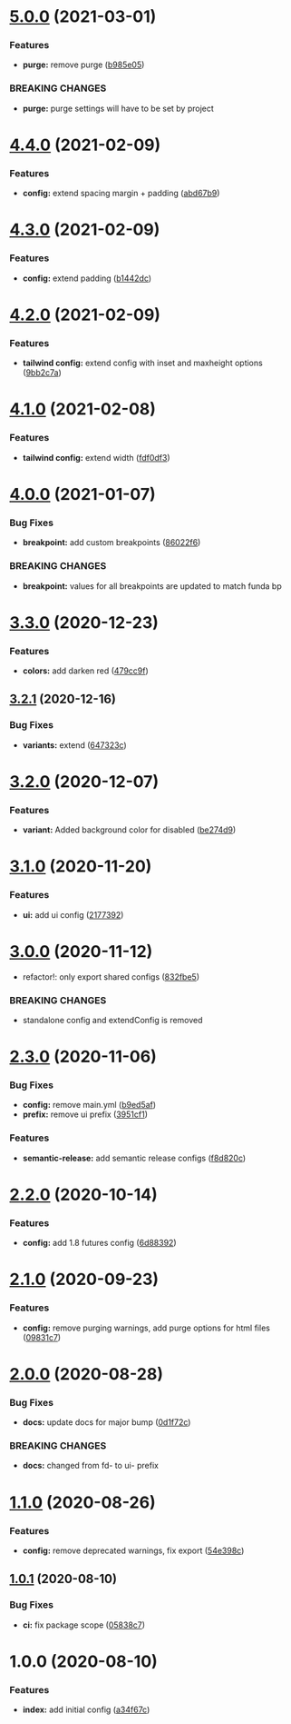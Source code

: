 # [5.0.0](https://github.com/funda-frontend/tailwind-config/compare/v4.4.0...v5.0.0) (2021-03-01)


### Features

* **purge:** remove purge ([b985e05](https://github.com/funda-frontend/tailwind-config/commit/b985e052fb7153e78e4742c6ce3c63fcae6cf0e6))


### BREAKING CHANGES

* **purge:** purge settings will have to be set by project

# [4.4.0](https://github.com/funda-frontend/tailwind-config/compare/v4.3.0...v4.4.0) (2021-02-09)


### Features

* **config:** extend spacing margin + padding ([abd67b9](https://github.com/funda-frontend/tailwind-config/commit/abd67b96da2e78c3b88d9404cda6319edf3539a3))

# [4.3.0](https://github.com/funda-frontend/tailwind-config/compare/v4.2.0...v4.3.0) (2021-02-09)


### Features

* **config:** extend padding ([b1442dc](https://github.com/funda-frontend/tailwind-config/commit/b1442dc144a32b7300e8c693dc416acf7e7058e7))

# [4.2.0](https://github.com/funda-frontend/tailwind-config/compare/v4.1.0...v4.2.0) (2021-02-09)


### Features

* **tailwind config:** extend config with inset and maxheight options ([9bb2c7a](https://github.com/funda-frontend/tailwind-config/commit/9bb2c7a1eed2ba8d6f1a9272867da2020f3494a8))

# [4.1.0](https://github.com/funda-frontend/tailwind-config/compare/v4.0.0...v4.1.0) (2021-02-08)


### Features

* **tailwind config:** extend width ([fdf0df3](https://github.com/funda-frontend/tailwind-config/commit/fdf0df3c7a56faec38655075068b8b1ba3a077bd))

# [4.0.0](https://github.com/funda-frontend/tailwind-config/compare/v3.3.0...v4.0.0) (2021-01-07)


### Bug Fixes

* **breakpoint:** add custom breakpoints ([86022f6](https://github.com/funda-frontend/tailwind-config/commit/86022f6f2898c49c84d2d25f1ad5ece5565fc6aa))


### BREAKING CHANGES

* **breakpoint:** values for all breakpoints are updated to match funda bp

# [3.3.0](https://github.com/funda-frontend/tailwind-config/compare/v3.2.1...v3.3.0) (2020-12-23)


### Features

* **colors:** add darken red ([479cc9f](https://github.com/funda-frontend/tailwind-config/commit/479cc9fa450c434d9b6eec957adbcb3a2b8f89a0))

## [3.2.1](https://github.com/funda-frontend/tailwind-config/compare/v3.2.0...v3.2.1) (2020-12-16)


### Bug Fixes

* **variants:** extend ([647323c](https://github.com/funda-frontend/tailwind-config/commit/647323c5ec2edc568ebd598a10ba2a22370edf99))

# [3.2.0](https://github.com/funda-frontend/tailwind-config/compare/v3.1.0...v3.2.0) (2020-12-07)


### Features

* **variant:** Added background color for disabled ([be274d9](https://github.com/funda-frontend/tailwind-config/commit/be274d9d62585b413df5a3f9fff829ad55388431))

# [3.1.0](https://github.com/funda-frontend/tailwind-config/compare/v3.0.0...v3.1.0) (2020-11-20)


### Features

* **ui:** add ui config ([2177392](https://github.com/funda-frontend/tailwind-config/commit/2177392cde2d2600a5f63911feef758f5e4e0981))

# [3.0.0](https://github.com/funda-frontend/tailwind-config/compare/v2.3.0...v3.0.0) (2020-11-12)


* refactor!: only export shared configs ([832fbe5](https://github.com/funda-frontend/tailwind-config/commit/832fbe56469ed4418e4b714890fb01086801c42b))


### BREAKING CHANGES

* standalone config and extendConfig is removed

# [2.3.0](https://github.com/funda-frontend/tailwind-config/compare/v2.2.0...v2.3.0) (2020-11-06)


### Bug Fixes

* **config:** remove main.yml ([b9ed5af](https://github.com/funda-frontend/tailwind-config/commit/b9ed5af55e009b75b35d96f238e3e799bd4273a0))
* **prefix:** remove ui prefix ([3951cf1](https://github.com/funda-frontend/tailwind-config/commit/3951cf12c726ab75d2c5bc6e537cfc828a7dceaf))


### Features

* **semantic-release:** add semantic release configs ([f8d820c](https://github.com/funda-frontend/tailwind-config/commit/f8d820ccf66513a50aaec8825bff712f676c314c))

# [2.2.0](https://github.com/funda-frontend/tailwind-config/compare/v2.1.0...v2.2.0) (2020-10-14)


### Features

* **config:** add 1.8 futures config ([6d88392](https://github.com/funda-frontend/tailwind-config/commit/6d88392f5d0009a20a6ae1ba6a2abf4389a19553))

# [2.1.0](https://github.com/funda-frontend/tailwind-config/compare/v2.0.0...v2.1.0) (2020-09-23)


### Features

* **config:** remove purging warnings, add purge options for html files ([09831c7](https://github.com/funda-frontend/tailwind-config/commit/09831c73874c6599cf47d1783c24b23acd5e49f9))

# [2.0.0](https://github.com/funda-frontend/tailwind-config/compare/v1.1.0...v2.0.0) (2020-08-28)


### Bug Fixes

* **docs:** update docs for major bump ([0d1f72c](https://github.com/funda-frontend/tailwind-config/commit/0d1f72c3876c0a05a855bea9ddc840399470072e))


### BREAKING CHANGES

* **docs:** changed from fd- to ui- prefix

# [1.1.0](https://github.com/funda-frontend/tailwind-config/compare/v1.0.1...v1.1.0) (2020-08-26)


### Features

* **config:** remove deprecated warnings, fix export ([54e398c](https://github.com/funda-frontend/tailwind-config/commit/54e398cf3059ec3746303ba38e1d4bb07b9e2227))

## [1.0.1](https://github.com/funda-frontend/tailwind-config/compare/v1.0.0...v1.0.1) (2020-08-10)


### Bug Fixes

* **ci:** fix package scope ([05838c7](https://github.com/funda-frontend/tailwind-config/commit/05838c7bc8f51c6dbe108412f04dd163d175ee5e))

# 1.0.0 (2020-08-10)


### Features

* **index:** add initial config ([a34f67c](https://github.com/funda-frontend/tailwind-config/commit/a34f67caef1001704c2cc6f32a9bb1502ef80ea9))
